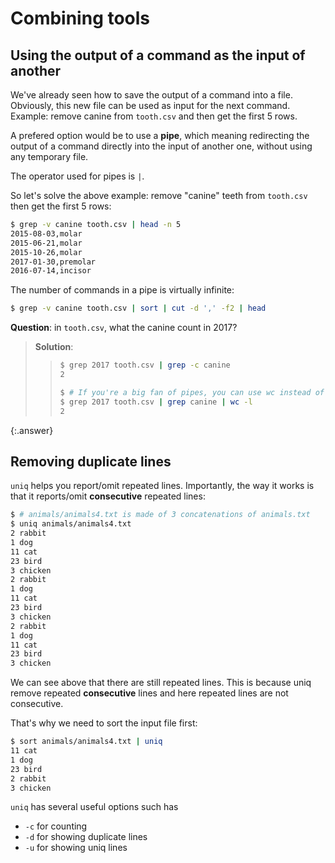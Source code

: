 ---
---

# Combining tools


## Using the output of a command as the input of another

We've already seen how to save the output of a command into a file.
Obviously, this new file can be used as input for the next command.
Example: remove canine from `tooth.csv` and then get the first 5 rows.

A prefered option would be to use a **pipe**, which meaning redirecting the
output of a command directly into the input of another one, without using any
temporary file.

The operator used for pipes is `|`.

So let's solve the above example: remove "canine" teeth from `tooth.csv`
then get the first 5 rows:

```bash
$ grep -v canine tooth.csv | head -n 5
2015-08-03,molar
2015-06-21,molar
2015-10-26,molar
2017-01-30,premolar
2016-07-14,incisor
```

The number of commands in a pipe is virtually infinite:

```bash
$ grep -v canine tooth.csv | sort | cut -d ',' -f2 | head
```

**Question**: in `tooth.csv`, what the canine count in 2017?

> **Solution**:
> > ```bash
> > $ grep 2017 tooth.csv | grep -c canine
> > 2
> > 
> > $ # If you're a big fan of pipes, you can use wc instead of the proper grep option
> > $ grep 2017 tooth.csv | grep canine | wc -l
> > 2
> > ```
{:.answer}


## Removing duplicate lines

`uniq` helps you report/omit repeated lines.
Importantly, the way it works is that it reports/omit **consecutive** repeated
lines:

```bash
$ # animals/animals4.txt is made of 3 concatenations of animals.txt
$ uniq animals/animals4.txt
2 rabbit
1 dog
11 cat
23 bird
3 chicken
2 rabbit
1 dog
11 cat
23 bird
3 chicken
2 rabbit
1 dog
11 cat
23 bird
3 chicken
```

We can see above that there are still repeated lines.
This is because uniq remove repeated **consecutive** lines and here 
repeated lines are not consecutive.

That's why we need to sort the input file first:

```bash
$ sort animals/animals4.txt | uniq
11 cat
1 dog
23 bird
2 rabbit
3 chicken
```

`uniq` has several useful options such has

- `-c` for counting
- `-d` for showing duplicate lines
- `-u` for showing uniq lines


